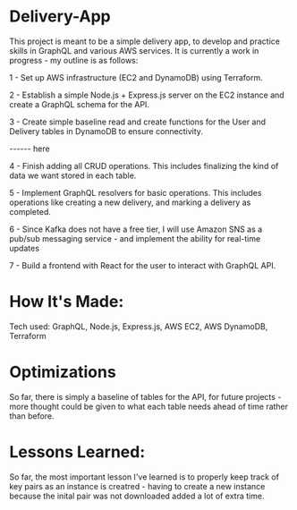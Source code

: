 # Delivery-App
This project is meant to be a simple delivery app, to develop and practice skills in GraphQL and various AWS services. It is currently a work in progress - my outline is as follows:

1 - Set up AWS infrastructure (EC2 and DynamoDB) using Terraform. 

2 - Establish a simple Node.js + Express.js server on the EC2 instance and create a GraphQL schema for the API.

3 - Create simple baseline read and create functions for the User and Delivery tables in DynamoDB to ensure connectivity. 

------ here

4 - Finish adding all CRUD operations. This includes finalizing the kind of data we want stored in each table. 

5 - Implement GraphQL resolvers for basic operations. This includes operations like creating a new delivery, and marking a delivery as completed.

6 - Since Kafka does not have a free tier, I will use Amazon SNS as a pub/sub messaging service - and implement the ability for real-time updates

7 - Build a frontend with React for the user to interact with GraphQL API.



# How It's Made:
Tech used: GraphQL, Node.js, Express.js, AWS EC2, AWS DynamoDB, Terraform 

# Optimizations
So far, there is simply a baseline of tables for the API, for future projects - more thought could be given to what each table needs ahead of time rather than before. 

# Lessons Learned:
So far, the most important lesson I've learned is to properly keep track of key pairs as an instance is creatred - having to create a new instance because the inital pair was not downloaded added a lot of extra time. 



